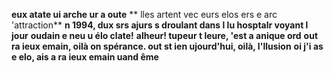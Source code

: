 **eux atate ui arche ur a oute**
** lles artent vec eurs elos ers e arc 'attraction**
**n 1994, dux srs ajurs s droulant dans l lu hosptalr voyant l jour**
**oudain e neu u élo clate!**
**alheur! tupeur t leure, 'est a anique  ord**
**out ra ieux emain, oilà on spérance. out st ien ujourd'hui, oilà, l'llusion**
**oi j'i as e elo, ais a ra ieux emain uand ême**